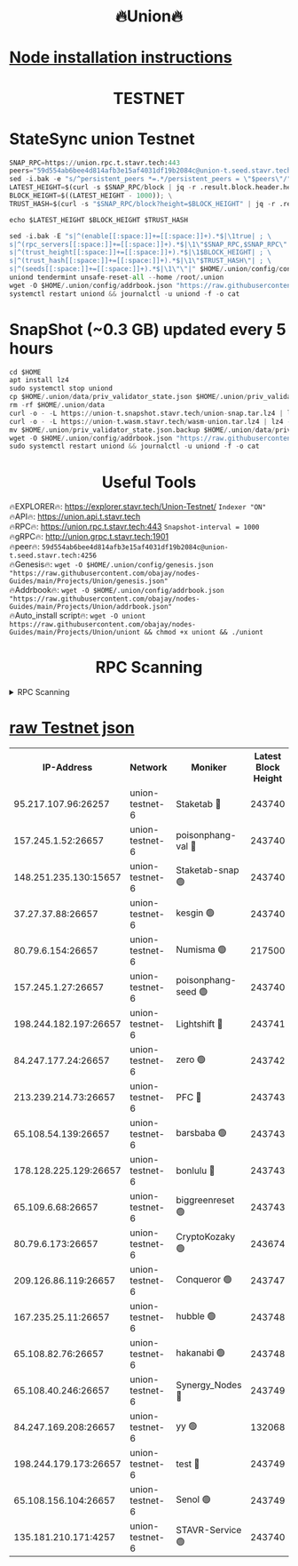 <h1 align="center"> 🔥Union🔥</h1>

[Node installation instructions](https://github.com/obajay/nodes-Guides/tree/main/Projects/Union)
=

<h1 align="center"> TESTNET</h1>

# StateSync union Testnet
```python
SNAP_RPC=https://union.rpc.t.stavr.tech:443
peers="59d554ab6bee4d814afb3e15af4031df19b2084c@union-t.seed.stavr.tech:4256"
sed -i.bak -e "s/^persistent_peers *=.*/persistent_peers = \"$peers\"/" $HOME/.union/config/config.toml
LATEST_HEIGHT=$(curl -s $SNAP_RPC/block | jq -r .result.block.header.height); \
BLOCK_HEIGHT=$((LATEST_HEIGHT - 1000)); \
TRUST_HASH=$(curl -s "$SNAP_RPC/block?height=$BLOCK_HEIGHT" | jq -r .result.block_id.hash)

echo $LATEST_HEIGHT $BLOCK_HEIGHT $TRUST_HASH

sed -i.bak -E "s|^(enable[[:space:]]+=[[:space:]]+).*$|\1true| ; \
s|^(rpc_servers[[:space:]]+=[[:space:]]+).*$|\1\"$SNAP_RPC,$SNAP_RPC\"| ; \
s|^(trust_height[[:space:]]+=[[:space:]]+).*$|\1$BLOCK_HEIGHT| ; \
s|^(trust_hash[[:space:]]+=[[:space:]]+).*$|\1\"$TRUST_HASH\"| ; \
s|^(seeds[[:space:]]+=[[:space:]]+).*$|\1\"\"|" $HOME/.union/config/config.toml
uniond tendermint unsafe-reset-all --home /root/.union
wget -O $HOME/.union/config/addrbook.json "https://raw.githubusercontent.com/obajay/nodes-Guides/main/Projects/Union/addrbook.json"
systemctl restart uniond && journalctl -u uniond -f -o cat
```
# SnapShot (~0.3 GB) updated every 5 hours
```python
cd $HOME
apt install lz4
sudo systemctl stop uniond
cp $HOME/.union/data/priv_validator_state.json $HOME/.union/priv_validator_state.json.backup
rm -rf $HOME/.union/data
curl -o - -L https://union-t.snapshot.stavr.tech/union-snap.tar.lz4 | lz4 -c -d - | tar -x -C $HOME/.union --strip-components 2
curl -o - -L https://union-t.wasm.stavr.tech/wasm-union.tar.lz4 | lz4 -c -d - | tar -x -C $HOME/.union --strip-components 2
mv $HOME/.union/priv_validator_state.json.backup $HOME/.union/data/priv_validator_state.json
wget -O $HOME/.union/config/addrbook.json "https://raw.githubusercontent.com/obajay/nodes-Guides/main/Projects/Union/addrbook.json"
sudo systemctl restart uniond && journalctl -u uniond -f -o cat
```
 <h1 align="center"> Useful Tools</h1>
 
🔥EXPLORER🔥: https://explorer.stavr.tech/Union-Testnet/        `Indexer "ON"` \
🔥API🔥:      https://union.api.t.stavr.tech \
🔥RPC🔥:      https://union.rpc.t.stavr.tech:443              `Snapshot-interval = 1000` \
🔥gRPC🔥:     http://union.grpc.t.stavr.tech:1901 \
🔥peer🔥:     `59d554ab6bee4d814afb3e15af4031df19b2084c@union-t.seed.stavr.tech:4256` \
🔥Genesis🔥:     `wget -O $HOME/.union/config/genesis.json "https://raw.githubusercontent.com/obajay/nodes-Guides/main/Projects/Union/genesis.json"` \
🔥Addrbook🔥: ```wget -O $HOME/.union/config/addrbook.json "https://raw.githubusercontent.com/obajay/nodes-Guides/main/Projects/Union/addrbook.json"``` \
🔥Auto_install script🔥:  `wget -O uniont https://raw.githubusercontent.com/obajay/nodes-Guides/main/Projects/Union/uniont && chmod +x uniont && ./uniont`

<h1 align="center"> RPC Scanning</h1>

<details>
<summary>RPC Scanning</summary>

<h2 align="center"> We scan nodes in real time every 4 hours. And we provide the final result of RPC endpoints.
We cannot influence the operation of these nodes in any way. </h2>


```python
If Voting Power is higher than 0 --> then the Node is a validator of the network and may be subject to attack and be a potential threat to the chain.
```
```python
We marked such validators with a red symbol
```

</details>

[raw Testnet json](https://rpc-check.uniont.stavr.tech/uniont/rpc-uniont-result.json)
=



<table><tr><th>IP-Address</th><th>Network</th><th>Moniker</th><th>Latest Block Height</th><th>Earliest Block Height</th><th>Catching Up</th><th>Tx Index</th><th>Voting Power</th><th>Scan Time</th></tr><tr><td>95.217.107.96:26257</td><td>union-testnet-6</td><td>Staketab 🔴</td><td>243740</td><td>1</td><td>False</td><td>on</td><td>1000002</td><td>2024-02-29T15:42:44.793998814UTC</td></tr><tr><td>157.245.1.52:26657</td><td>union-testnet-6</td><td>poisonphang-val 🔴</td><td>243740</td><td>1</td><td>False</td><td>on</td><td>1000000</td><td>2024-02-29T15:42:45.395544189UTC</td></tr><tr><td>148.251.235.130:15657</td><td>union-testnet-6</td><td>Staketab-snap 🟢</td><td>243740</td><td>1</td><td>False</td><td>on</td><td>0</td><td>2024-02-29T15:42:45.950411924UTC</td></tr><tr><td>37.27.37.88:26657</td><td>union-testnet-6</td><td>kesgin 🟢</td><td>243740</td><td>1</td><td>False</td><td>on</td><td>0</td><td>2024-02-29T15:42:46.270488507UTC</td></tr><tr><td>80.79.6.154:26657</td><td>union-testnet-6</td><td>Numisma 🟢</td><td>217500</td><td>1</td><td>False</td><td>on</td><td>0</td><td>2024-02-29T15:42:50.752992291UTC</td></tr><tr><td>157.245.1.27:26657</td><td>union-testnet-6</td><td>poisonphang-seed 🟢</td><td>243740</td><td>1</td><td>False</td><td>on</td><td>0</td><td>2024-02-29T15:42:51.366629378UTC</td></tr><tr><td>198.244.182.197:26657</td><td>union-testnet-6</td><td>Lightshift 🔴</td><td>243741</td><td>1</td><td>False</td><td>on</td><td>1000000</td><td>2024-02-29T15:42:53.690306195UTC</td></tr><tr><td>84.247.177.24:26657</td><td>union-testnet-6</td><td>zero 🟢</td><td>243742</td><td>1</td><td>False</td><td>on</td><td>0</td><td>2024-02-29T15:43:00.207330617UTC</td></tr><tr><td>213.239.214.73:26657</td><td>union-testnet-6</td><td>PFC 🔴</td><td>243743</td><td>1</td><td>False</td><td>on</td><td>1000001</td><td>2024-02-29T15:43:04.546120690UTC</td></tr><tr><td>65.108.54.139:26657</td><td>union-testnet-6</td><td>barsbaba 🟢</td><td>243743</td><td>1</td><td>False</td><td>on</td><td>0</td><td>2024-02-29T15:43:04.877734887UTC</td></tr><tr><td>178.128.225.129:26657</td><td>union-testnet-6</td><td>bonlulu 🔴</td><td>243743</td><td>1</td><td>False</td><td>on</td><td>1000000</td><td>2024-02-29T15:43:05.551543268UTC</td></tr><tr><td>65.109.6.68:26657</td><td>union-testnet-6</td><td>biggreenreset 🟢</td><td>243743</td><td>1</td><td>False</td><td>on</td><td>0</td><td>2024-02-29T15:43:05.865501526UTC</td></tr><tr><td>80.79.6.173:26657</td><td>union-testnet-6</td><td>CryptoKozaky 🟢</td><td>243674</td><td>1</td><td>False</td><td>on</td><td>0</td><td>2024-02-29T15:43:08.224245798UTC</td></tr><tr><td>209.126.86.119:26657</td><td>union-testnet-6</td><td>Conqueror 🟢</td><td>243747</td><td>1</td><td>False</td><td>on</td><td>0</td><td>2024-02-29T15:43:29.284090433UTC</td></tr><tr><td>167.235.25.11:26657</td><td>union-testnet-6</td><td>hubble 🟢</td><td>243748</td><td>1</td><td>False</td><td>on</td><td>0</td><td>2024-02-29T15:43:33.591744209UTC</td></tr><tr><td>65.108.82.76:26657</td><td>union-testnet-6</td><td>hakanabi 🟢</td><td>243748</td><td>1</td><td>False</td><td>on</td><td>0</td><td>2024-02-29T15:43:33.958435328UTC</td></tr><tr><td>65.108.40.246:26657</td><td>union-testnet-6</td><td>Synergy_Nodes 🔴</td><td>243749</td><td>1</td><td>False</td><td>on</td><td>1000001</td><td>2024-02-29T15:43:40.406549958UTC</td></tr><tr><td>84.247.169.208:26657</td><td>union-testnet-6</td><td>yy 🟢</td><td>132068</td><td>1</td><td>False</td><td>on</td><td>0</td><td>2024-02-29T15:43:40.971734644UTC</td></tr><tr><td>198.244.179.173:26657</td><td>union-testnet-6</td><td>test 🔴</td><td>243749</td><td>1</td><td>False</td><td>on</td><td>1</td><td>2024-02-29T15:43:43.304302940UTC</td></tr><tr><td>65.108.156.104:26657</td><td>union-testnet-6</td><td>Senol 🟢</td><td>243749</td><td>1</td><td>False</td><td>on</td><td>0</td><td>2024-02-29T15:43:43.638475410UTC</td></tr><tr><td>135.181.210.171:4257</td><td>union-testnet-6</td><td>STAVR-Service 🟢</td><td>243740</td><td>243001</td><td>False</td><td>on</td><td>0</td><td>2024-02-29T15:42:45.712224105UTC</td></tr></table>
